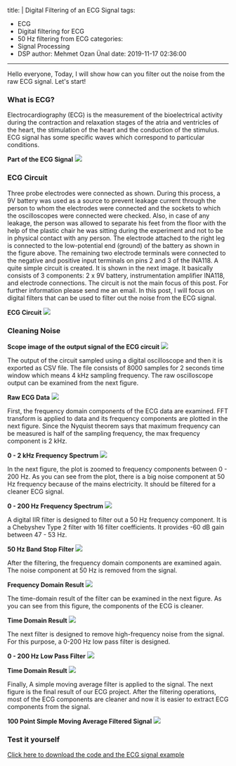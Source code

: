 title: |
  Digital Filtering of an ECG Signal
tags:
  - ECG
  - Digital filtering for ECG
  - 50 Hz filtering from ECG
categories:
  - Signal Processing
  - DSP
author: Mehmet Ozan Ünal
date: 2019-11-17 02:36:00
---

Hello everyone,
Today, I will show how can you filter out the noise from the raw ECG signal. Let's start!

### What is ECG?

Electrocardiography (ECG) is the measurement of the bioelectrical activity during the contraction and relaxation stages of the atria and ventricles of the heart, the stimulation of the heart and the conduction of the stimulus. ECG signal has some specific waves which correspond to particular conditions.

**Part of the ECG Signal**
![](/images/ekg15.jpg)

### ECG Circuit

Three probe electrodes were connected as shown. During this process, a 9V battery was used as a source to prevent leakage current through the person to whom the electrodes were connected and the sockets to which the oscilloscopes were connected were checked. Also, in case of any leakage, the person was allowed to separate his feet from the floor with the help of the plastic chair he was sitting during the experiment and not to be in physical contact with any person. The electrode attached to the right leg is connected to the low-potential end (ground) of the battery as shown in the figure above. The remaining two electrode terminals were connected to the negative and positive input terminals on pins 2 and 3 of the INA118. A quite simple circuit is created. It is shown in the next image. It basically consists of 3 components: 2 x 9V battery, instrumentation amplifier INA118, and electrode connections. The circuit is not the main focus of this post. For further information please send me an email. In this post, I will focus on digital filters that can be used to filter out the noise from the ECG signal.

**ECG Circuit**
![](/images/ekgcircuit.png)

### Cleaning Noise

**Scope image of the output signal of the ECG circuit**
![](/images/ekg14.jpg)

The output of the circuit sampled using a digital oscilloscope and then it is exported as CSV file. The file consists of 8000 samples for 2 seconds time window which means 4 kHz sampling frequency. The raw oscilloscope output can be examined from the next figure.

**Raw ECG Data**
![](/images/ekg20.png)

First, the frequency domain components of the ECG data are examined. FFT transform is applied to data and its frequency components are plotted in the next figure. Since the Nyquist theorem says that maximum frequency can be measured is half of the sampling frequency, the max frequency component is 2 kHz.

**0 - 2 kHz Frequency Spectrum**
![](/images/ekg4.png)

In the next figure, the plot is zoomed to frequency components between 0 - 200 Hz. As you can see from the plot, there is a big noise component at 50 Hz frequency because of the mains electricity. It should be filtered for a cleaner ECG signal.

**0 - 200 Hz Frequency Spectrum**
![](/images/ekg6.png)

A digital IIR filter is designed to filter out a 50 Hz frequency component. It is a Chebyshev Type 2 filter with 16 filter coefficients. It provides -60 dB gain between 47 - 53 Hz.

**50 Hz Band Stop Filter**
![](/images/ekg3.png)

After the filtering, the frequency domain components are examined again. The noise component at 50 Hz is removed from the signal.

**Frequency Domain Result**
![](/images/ekg16.png)

The time-domain result of the filter can be examined in the next figure. As you can see from this figure, the components of the ECG is cleaner.

**Time Domain Result**
![](/images/ekg11.png)

The next filter is designed to remove high-frequency noise from the signal. For this purpose, a 0-200 Hz low pass filter is designed.

**0 - 200 Hz Low Pass Filter**
![](/images/ekg7.png)

**Time Domain Result**
![](/images/ekg8.png)

Finally, A simple moving average filter is applied to the signal. The next figure is the final result of our ECG project. After the filtering operations, most of the ECG components are cleaner and now it is easier to extract ECG components from the signal.

**100 Point Simple Moving Average Filtered Signal**
![](/images/ekg12.png)


### Test it yourself

[Click here to download the code and the ECG signal example](https://github.com/mozanunal/digital-filtering-of-ecg-signal)